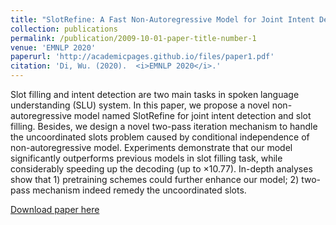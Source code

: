 ```yaml
---
title: "SlotRefine: A Fast Non-Autoregressive Model for Joint Intent Detection and Slot Filling"
collection: publications
permalink: /publication/2009-10-01-paper-title-number-1
venue: 'EMNLP 2020'
paperurl: 'http://academicpages.github.io/files/paper1.pdf'
citation: 'Di, Wu. (2020).  <i>EMNLP 2020</i>.'
---
```

Slot filling and intent detection are two main tasks in spoken language understanding (SLU) system. In this paper, we propose a novel non-autoregressive model named SlotRefine for joint intent detection and slot filling. Besides, we design a novel two-pass iteration mechanism to handle the uncoordinated slots problem caused by conditional independence of non-autoregressive model. Experiments demonstrate that our model significantly outperforms previous models in slot filling task, while considerably speeding up the decoding (up to $\times$10.77). In-depth analyses show that 1) pretraining schemes could further enhance our model; 2) two-pass mechanism indeed remedy the uncoordinated slots.

[Download paper here](https://arxiv.org/pdf/2010.02693.pdf)
